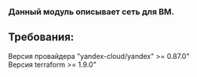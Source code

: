 ### Данный модуль описывает сеть для ВМ.
## Требования:  
Версия провайдера "yandex-cloud/yandex" >= 0.87.0"  
Версия terraform >= 1.9.0"